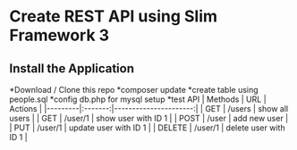 # Create REST API using Slim Framework 3 

## Install the Application
*Download / Clone this repo
*composer update
*create table using people.sql
*config db.php for mysql setup
*test API 
| Methods |   URL   |               Actions |
|---------|:-------:|----------------------:|
| GET     | /users  | show all users        |
| GET     | /user/1 | show user with ID 1   |
| POST    | /user   | add new user          |
| PUT     | /user/1 | update user with ID 1 |
| DELETE  | /user/1 | delete user with ID 1 |
